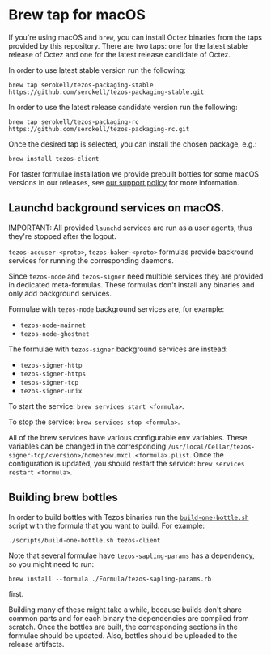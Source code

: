 <!--
   - SPDX-FileCopyrightText: 2021 Oxhead Alpha
   - SPDX-License-Identifier: LicenseRef-MIT-OA
   -->
# Brew tap for macOS

If you're using macOS and `brew`, you can install Octez binaries from the taps provided
by this repository. There are two taps: one for the latest stable release of Octez and
one for the latest release candidate of Octez.

In order to use latest stable version run the following:
```
brew tap serokell/tezos-packaging-stable https://github.com/serokell/tezos-packaging-stable.git
```

In order to use the latest release candidate version run the following:
```
brew tap serokell/tezos-packaging-rc https://github.com/serokell/tezos-packaging-rc.git
```

Once the desired tap is selected, you can install the chosen package, e.g.:
```
brew install tezos-client
```

For faster formulae installation we provide prebuilt bottles for some macOS versions
in our releases, see [our support policy](./support-policy.md#macos-brew-formulae)
for more information.

## Launchd background services on macOS.

IMPORTANT: All provided `launchd` services are run as a user agents, thus they're stopped after the logout.

`tezos-accuser-<proto>`, `tezos-baker-<proto>` formulas
provide backround services for running the corresponding daemons.

Since `tezos-node` and `tezos-signer` need multiple services they are provided
in dedicated meta-formulas. These formulas don't install any binaries and only add
background services.

Formulae with `tezos-node` background services are, for example:
* `tezos-node-mainnet`
* `tezos-node-ghostnet`

The formulae with `tezos-signer` background services are instead:
* `tezos-signer-http`
* `tezos-signer-https`
* `tesos-signer-tcp`
* `tezos-signer-unix`

To start the service: `brew services start <formula>`.

To stop the service: `brew services stop <formula>`.

All of the brew services have various configurable env variables. These variables
can be changed in the corresponding `/usr/local/Cellar/tezos-signer-tcp/<version>/homebrew.mxcl.<formula>.plist`.
Once the configuration is updated, you should restart the service:
`brew services restart <formula>`.

## Building brew bottles

In order to build bottles with Tezos binaries run the [`build-one-bottle.sh`](../scripts/build-one-bottle.sh)
script with the formula that you want to build. For example:
```
./scripts/build-one-bottle.sh tezos-client
```

Note that several formulae have `tezos-sapling-params` has a dependency, so you
might need to run:
```
brew install --formula ./Formula/tezos-sapling-params.rb
```
first.

Building many of these might take a while, because builds don't share common parts
and for each binary the dependencies are compiled from scratch.
Once the bottles are built, the corresponding sections in the formulae should be updated.
Also, bottles should be uploaded to the release artifacts.
